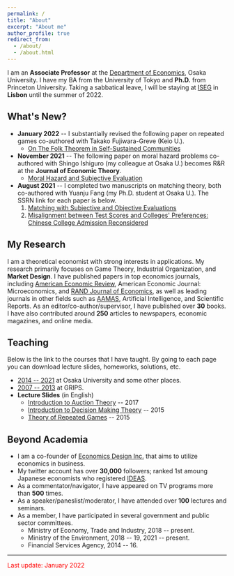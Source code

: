 ```yaml
---
permalink: /
title: "About"
excerpt: "About me"
author_profile: true
redirect_from: 
  - /about/
  - /about.html
---
```


I am an **Associate Professor** at the [Department of Economics](https://www.econ.osaka-u.ac.jp/en/), Osaka University. I have my BA from the University of Tokyo and **Ph.D.** from Princeton University. Taking a sabbatical leave, I will be staying at [ISEG](https://www.iseg.ulisboa.pt/) in **Lisbon** until the summer of 2022.


## What's New?
* **January 2022** -- I substantially revised the following paper on repeated games co-authored with Takako Fujiwara-Greve (Keio U.).
  * [On The Folk Theorem in Self-Sustained Communities](https://papers.ssrn.com/sol3/papers.cfm?abstract_id=3879767)
* **November 2021** -- The following paper on moral hazard problems co-authored with Shingo Ishiguro (my colleague at Osaka U.) becomes R&R at the **Journal of Economic Theory**.
  * [Moral Hazard and Subjective Evaluation](https://papers.ssrn.com/sol3/papers.cfm?abstract_id=3839295)
* **August 2021** -- I completed two manuscripts on matching theory, both co-authored with Yuanju Fang (my Ph.D. student at Osaka U.). The SSRN link for each paper is below. 
  1. [Matching with Subjective and Objective Evaluations](https://papers.ssrn.com/sol3/papers.cfm?abstract_id=3914551)
  2. [Misalignment between Test Scores and Colleges' Preferences: Chinese College Admission Reconsidered](https://papers.ssrn.com/sol3/papers.cfm?abstract_id=3914742)


## My Research
I am a theoretical economist with strong interests in applications. My research primarily focuses on Game Theory, Industrial Organization, and **Market Design**. I have published papers in top economics journals, including [American Economic Review](https://www.aeaweb.org/journals/aer), American Economic Journal: Microeconomics, and [RAND Journal of Economics](https://www.rje.org/), as well as leading journals in other fields such as [AAMAS](https://dl.acm.org/conference/aamas), Artificial Intelligence, and Scientific Reports. As an editor/co-author/supervisor, I have published over **30** books. I have also contributed around **250** articles to newspapers, economic magazines, and online media.


## Teaching 
Below is the link to the courses that I have taught. By going to each page you can download lecture slides, homeworks, solutions, etc.
* [2014 -- 2021](https://sites.google.com/site/yosukeyasuda2/home/lectures) at Osaka University and some other places. 
* [2007 -- 2013](https://sites.google.com/site/yosukeyasuda/home/teaching) at GRIPS. 
* **Lecture Slides** (in English)
  * [Introduction to Auction Theory](https://www.slideshare.net/YosukeYasuda1/introduction-to-auction-theory) -- 2017 
  * [Introduction to Decision Making Theory](https://www.slideshare.net/YosukeYasuda1/introduction-to-decision-making-theory) -- 2015 
  * [Theory of Repeated Games](https://www.slideshare.net/YosukeYasuda1/theory-of-repeated-games) -- 2015


## Beyond Academia 
* I am a co-founder of [Economics Design Inc.](https://econ.news/) that aims to utilize economics in business.
* My twitter account has over **30,000** followers; ranked 1st amoung Japanese economists who registered [IDEAS](https://ideas.repec.org/top/top.person.twitter.html). 
* As a commentator/navigator, I have appeared on TV programs more than **500** times. 
* As a speaker/paneslist/moderator, I have attended over **100** lectures and seminars.
* As a member, I have participated in several government and public sector committees. 
  * Ministry of Economy, Trade and Industry, 2018 -- present. 
  * Ministry of the Environment, 2018 -- 19, 2021 -- present.
  * Financial Services Agency, 2014 -- 16. 

------

<span style="color: red; ">Last update: January 2022</span>
